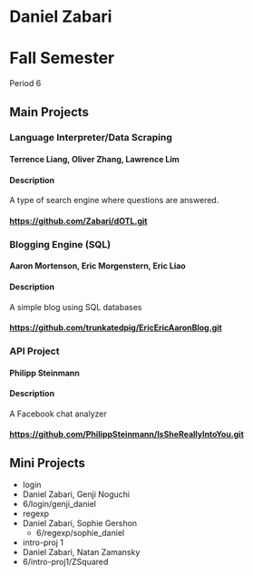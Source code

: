 Daniel Zabari
==========

# Fall Semester
Period 6

## Main Projects

### Language Interpreter/Data Scraping
#### Terrence Liang, Oliver Zhang, Lawrence Lim
#### Description
A type of search engine where questions are answered.
#### https://github.com/Zabari/dOTL.git

### Blogging Engine (SQL)
#### Aaron Mortenson, Eric Morgenstern, Eric Liao
#### Description
A simple blog using SQL databases
#### https://github.com/trunkatedpig/EricEricAaronBlog.git

### API Project
#### Philipp Steinmann
#### Description
A Facebook chat analyzer
#### https://github.com/PhilippSteinmann/IsSheReallyIntoYou.git

## Mini Projects

 * login
  * Daniel Zabari, Genji Noguchi
  * 6/login/genji_daniel
 * regexp
  * Daniel Zabari, Sophie Gershon 
	* 6/regexp/sophie_daniel
 * intro-proj 1
  * Daniel Zabari, Natan Zamansky
  * 6/intro-proj1/ZSquared
